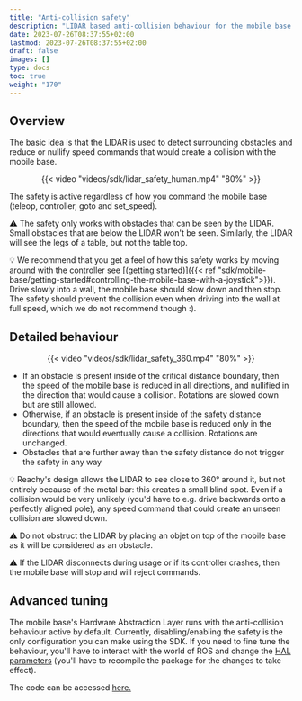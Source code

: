 ```yaml
---
title: "Anti-collision safety"
description: "LIDAR based anti-collision behaviour for the mobile base."
date: 2023-07-26T08:37:55+02:00
lastmod: 2023-07-26T08:37:55+02:00
draft: false
images: []
type: docs
toc: true
weight: "170"
---
```

## Overview
The basic idea is that the LIDAR is used to detect surrounding obstacles and reduce or nullify speed commands that would create a collision with the mobile base.

<p align="center">
    {{< video "videos/sdk/lidar_safety_human.mp4" "80%" >}}
</p>

The safety is active regardless of how you command the mobile base (teleop, controller, goto and set_speed).

:warning: The safety only works with obstacles that can be seen by the LIDAR. Small obstacles that are below the LIDAR won't be seen. Similarly, the LIDAR will see the legs of a table, but not the table top. 

:bulb: We recommend that you get a feel of how this safety works by moving around with the controller see [(getting started)]({{< ref "sdk/mobile-base/getting-started#controlling-the-mobile-base-with-a-joystick">}}). Drive slowly into a wall, the mobile base should slow down and then stop. The safety should prevent the collision even when driving into the wall at full speed, which we do not recommend though :).

## Detailed behaviour
<p align="center">
    {{< video "videos/sdk/lidar_safety_360.mp4" "80%" >}}
</p>

- If an obstacle is present inside of the critical distance boundary, then the speed of the mobile base is reduced in all directions, and nullified in the direction that would cause a collision. Rotations are slowed down but are still allowed. 
- Otherwise, if an obstacle is present inside of the safety distance boundary, then the speed of the mobile base is reduced only in the directions that would eventually cause a collision. Rotations are unchanged.
- Obstacles that are further away than the safety distance do not trigger the safety in any way
  

:bulb: Reachy's design allows the LIDAR to see close to 360° around it, but not entirely because of the metal bar: this creates a small blind spot. Even if a collision would be very unlikely (you'd have to e.g. drive backwards onto a perfectly aligned pole), any speed command that could create an unseen collision are slowed down.

:warning: Do not obstruct the LIDAR by placing an objet on top of the mobile base as it will be considered as an obstacle.

:warning: If the LIDAR disconnects during usage or if its controller crashes, then the mobile base will stop and will reject commands.

## Advanced tuning

The mobile base's Hardware Abstraction Layer runs with the anti-collision behaviour active by default. Currently, disabling/enabling the safety is the only configuration you can make using the SDK. If you need to fine tune the behaviour, you'll have to interact with the world of ROS and change the [HAL parameters](https://github.com/pollen-robotics/zuuu_hal/blob/main/config/params.yaml) (you'll have to recompile the package for the changes to take effect).

The code can be accessed [here.](https://github.com/pollen-robotics/zuuu_hal/blob/main/zuuu_hal/lidar_safety.py)

